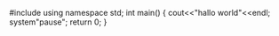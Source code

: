 #include<iostream>
using namespace std;
  int main()
  {
  cout<<"hallo world"<<endl;
  system"pause";
  return 0;
  }

